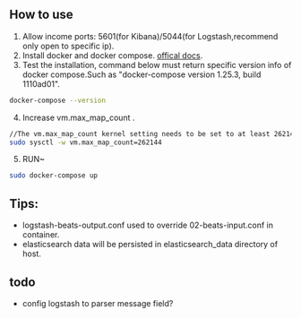 ## How to use
1. Allow income ports: 5601(for Kibana)/5044(for Logstash,recommend only open to specific ip).
2. Install docker and docker compose. [offical docs](https://docs.docker.com/install/linux/docker-ce/ubuntu/).
3. Test the installation, command below must return specific version info of docker compose.Such as "docker-compose version 1.25.3, build 1110ad01".

```bash
docker-compose --version 
```
4. Increase vm.max_map_count .

```bash
//The vm.max_map_count kernel setting needs to be set to at least 262144 for production use
sudo sysctl -w vm.max_map_count=262144
```

5. RUN~
```bash
sudo docker-compose up
```

## Tips:
- logstash-beats-output.conf used to override 02-beats-input.conf in container.
- elasticsearch data will be persisted in elasticsearch_data directory of host.

## todo
- config logstash to parser message field?

